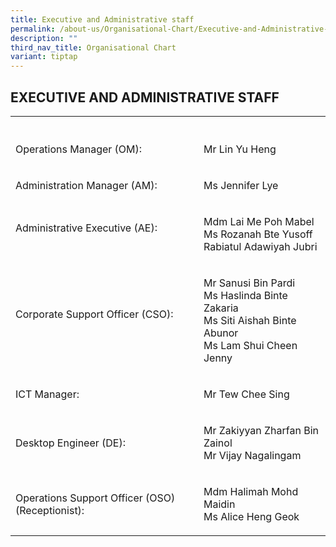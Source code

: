 ```yaml
---
title: Executive and Administrative staff
permalink: /about-us/Organisational-Chart/Executive-and-Administrative-staff/
description: ""
third_nav_title: Organisational Chart
variant: tiptap
---
```

<h2>EXECUTIVE AND ADMINISTRATIVE STAFF</h2>
<table style="minWidth: 50px">
<colgroup>
<col>
<col>
</colgroup>
<tbody>
<tr>
<th rowspan="1" colspan="1">
<p></p>
</th>
<th rowspan="1" colspan="1">
<p></p>
</th>
</tr>
<tr>
<td rowspan="1" colspan="1">
<p>Operations Manager (OM):
<br>
</p>
</td>
<td rowspan="1" colspan="1">
<p>Mr Lin Yu Heng</p>
</td>
</tr>
<tr>
<td rowspan="1" colspan="1">
<p>Administration Manager (AM):
<br>
</p>
</td>
<td rowspan="1" colspan="1">
<p>Ms Jennifer Lye</p>
</td>
</tr>
<tr>
<td rowspan="1" colspan="1">
<p>Administrative Executive (AE):
<br>
<br>
</p>
</td>
<td rowspan="1" colspan="1">
<p>Mdm Lai Me Poh Mabel
<br>Ms Rozanah Bte Yusoff
<br>Rabiatul Adawiyah Jubri</p>
</td>
</tr>
<tr>
<td rowspan="1" colspan="1">
<p>Corporate Support Officer (CSO):
<br>
<br>
</p>
</td>
<td rowspan="1" colspan="1">
<p>Mr Sanusi Bin Pardi
<br>Ms Haslinda Binte Zakaria
<br>Ms Siti Aishah Binte Abunor
<br>Ms Lam Shui Cheen Jenny</p>
</td>
</tr>
<tr>
<td rowspan="1" colspan="1">
<p>ICT Manager:
<br>
</p>
</td>
<td rowspan="1" colspan="1">
<p>Mr Tew Chee Sing</p>
</td>
</tr>
<tr>
<td rowspan="1" colspan="1">
<p>Desktop Engineer (DE):
<br>
</p>
</td>
<td rowspan="1" colspan="1">
<p>Mr Zakiyyan Zharfan Bin Zainol
<br>Mr Vijay Nagalingam</p>
</td>
</tr>
<tr>
<td rowspan="1" colspan="1">
<p>Operations Support Officer (OSO) (Receptionist):</p>
</td>
<td rowspan="1" colspan="1">
<p>Mdm Halimah Mohd Maidin
<br>Ms Alice Heng Geok</p>
</td>
</tr>
</tbody>
</table>
<p></p>